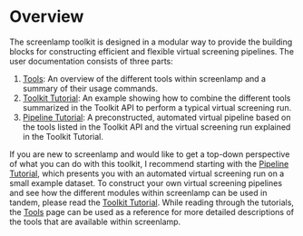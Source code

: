# Overview

The screenlamp toolkit is designed in a modular way to provide the building blocks for constructing efficient and flexible virtual screening pipelines. The user documentation consists of three parts:

1. [Tools](tools): An overview of the different tools within screenlamp and a summary of their usage commands.
2. [Toolkit Tutorial](tools-tutorial-1): An example showing how to combine the different tools summarized in the Toolkit API to perform a typical virtual screening run.
3. [Pipeline Tutorial](pipeline-tutorial-1): A preconstructed, automated virtual pipeline based on the tools listed in the Toolkit API and the virtual screening run explained in the Toolkit Tutorial. 

If you are new to screenlamp and would like to get a top-down perspective of what you can do with this toolkit, I recommend starting with the [Pipeline Tutorial](pipeline-tutorial-1), which presents you with an automated virtual screening run on a small example dataset. To construct your own virtual screening pipelines and see how the different modules within screenlamp can be used in tandem, please read the [Toolkit Tutorial](tools-tutorial-1). While reading through the tutorials, the [Tools](tools) page can be used as a reference for more detailed descriptions of the tools that are available within screenlamp.